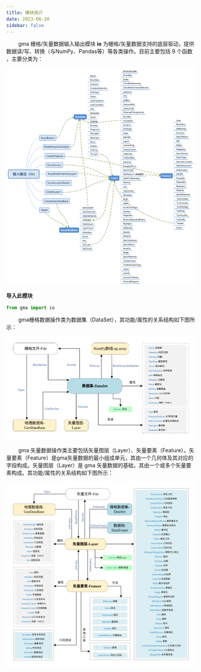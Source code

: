 ```yaml
---
title: 模块简介
date: 2023-08-20
sidebar: false
---
```


&emsp;&emsp; gma 栅格/矢量数据输入输出模块 **io** 为栅格/矢量数据支持的底层驱动，提供数据读/写、转换（与NumPy、Pandas等）等各类操作。目前主要包括 9 个函数 ，主要分类为：

![](/io/io.svg)

 **导入此模块**

```python
from gma import io
```

&emsp;&emsp; gma栅格数据操作类为数据集（DataSet），其功能/属性的关系结构如下图所示：

![](/io/raster.svg)

&emsp;&emsp; gma 矢量数据操作类主要包括矢量图层（Layer）、矢量要素（Feature）。矢量要素（Feature）是gma矢量数据的最小组成单元，其由一个几何体及其对应的字段构成。矢量图层（Layer）是 gma 矢量数据的基础，其由一个或多个矢量要素构成。其功能/属性的关系结构如下图所示：

![](/io/vector.svg)